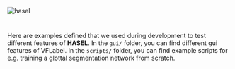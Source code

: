 ![hasel](https://github.com/user-attachments/assets/eac052b4-affd-4f99-9758-9b05f36ca074)
#
Here are examples defined that we used during development to test different features of **HASEL**.
In the ```gui/``` folder, you can find different gui features of VFLabel.
In the ```scripts/``` folder, you can find example scripts for e.g. training a glottal segmentation network from scratch.